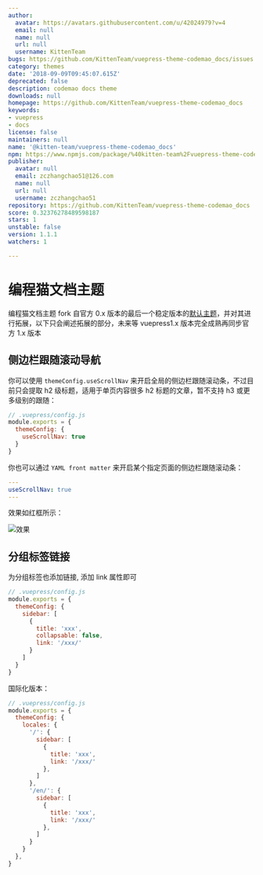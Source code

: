 ```yaml
---
author:
  avatar: https://avatars.githubusercontent.com/u/42024979?v=4
  email: null
  name: null
  url: null
  username: KittenTeam
bugs: https://github.com/KittenTeam/vuepress-theme-codemao_docs/issues
category: themes
date: '2018-09-09T09:45:07.615Z'
deprecated: false
description: codemao docs theme
downloads: null
homepage: https://github.com/KittenTeam/vuepress-theme-codemao_docs
keywords:
- vuepress
- docs
license: false
maintainers: null
name: '@kitten-team/vuepress-theme-codemao_docs'
npm: https://www.npmjs.com/package/%40kitten-team%2Fvuepress-theme-codemao_docs
publisher:
  avatar: null
  email: zczhangchao51@126.com
  name: null
  url: null
  username: zczhangchao51
repository: https://github.com/KittenTeam/vuepress-theme-codemao_docs
score: 0.32376278489598187
stars: 1
unstable: false
version: 1.1.1
watchers: 1

---
```


# 编程猫文档主题

编程猫文档主题 fork 自官方 0.x 版本的最后一个稳定版本的[默认主题](https://v0.vuepress.vuejs.org/zh/default-theme-config/)，并对其进行拓展，以下只会阐述拓展的部分，未来等 vuepress1.x 版本完全成熟再同步官方 1.x 版本

## 侧边栏跟随滚动导航

你可以使用 `themeConfig.useScrollNav` 来开启全局的侧边栏跟随滚动条，不过目前只会提取 h2 级标题，适用于单页内容很多 h2 标题的文章，暂不支持 h3 或更多级别的跟随：

```js
// .vuepress/config.js
module.exports = {
  themeConfig: {
    useScrollNav: true
  }
}
```

你也可以通过 `YAML front matter` 来开启某个指定页面的侧边栏跟随滚动条：

```yaml
---
useScrollNav: true
---

```

效果如红框所示：

![效果](./images/useScrollNav.jpg)

## 分组标签链接

为分组标签也添加链接, 添加 link 属性即可

```js
// .vuepress/config.js
module.exports = {
  themeConfig: {
    sidebar: [
      {
        title: 'xxx',
        collapsable: false,
        link: '/xxx/'
      }
    ]
  }
}
```

国际化版本：

```js
// .vuepress/config.js
module.exports = {
  themeConfig: {
    locales: {
      '/': {
        sidebar: [
          {
            title: 'xxx',
            link: '/xxx/'
          },
        ]
      },
      '/en/': {
        sidebar: [
          {
            title: 'xxx',
            link: '/xxx/'
          },
        ]
      }
    }
  },
}
```
